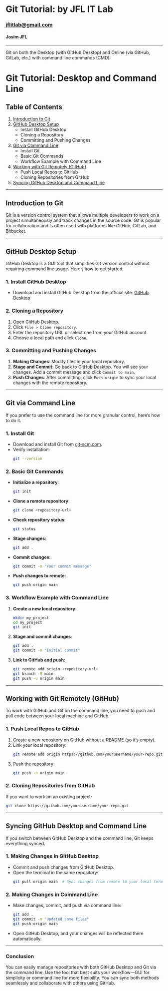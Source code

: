 # Git Tutorial: by JFL IT Lab
### jflitlab@gmail.com
#### Josim JFL
---
Git on both the Desktop (with GitHub Desktop) and Online (via GitHub, GitLab, etc.) with command line commands (CMD):
# Git Tutorial: Desktop and Command Line

## Table of Contents
1. [Introduction to Git](#introduction-to-git)
2. [GitHub Desktop Setup](#github-desktop-setup)
    - Install GitHub Desktop
    - Cloning a Repository
    - Committing and Pushing Changes
3. [Git via Command Line](#git-via-command-line)
    - Install Git
    - Basic Git Commands
    - Workflow Example with Command Line
4. [Working with Git Remotely (GitHub)](#working-with-git-remotely)
    - Push Local Repos to GitHub
    - Cloning Repositories from GitHub
5. [Syncing GitHub Desktop and Command Line](#syncing-github-desktop-and-command-line)

---

## Introduction to Git

Git is a version control system that allows multiple developers to work on a project simultaneously and track changes in the source code. Git is popular for collaboration and is often used with platforms like GitHub, GitLab, and Bitbucket.

---

## GitHub Desktop Setup

GitHub Desktop is a GUI tool that simplifies Git version control without requiring command line usage. Here’s how to get started:

### 1. **Install GitHub Desktop**
- Download and install GitHub Desktop from the official site: [GitHub Desktop](https://desktop.github.com/)
  
### 2. **Cloning a Repository**
1. Open GitHub Desktop.
2. Click `File > Clone repository`.
3. Enter the repository URL or select one from your GitHub account.
4. Choose a local path and click `Clone`.

### 3. **Committing and Pushing Changes**
1. **Making Changes**: Modify files in your local repository.
2. **Stage and Commit**: Go back to GitHub Desktop. You will see your changes. Add a commit message and click `Commit to main`.
3. **Push Changes**: After committing, click `Push origin` to sync your local changes with the remote repository.

---

## Git via Command Line

If you prefer to use the command line for more granular control, here’s how to do it.

### 1. **Install Git**
- Download and install Git from [git-scm.com](https://git-scm.com/).
- Verify installation:
  ```bash
  git --version
  ```

### 2. **Basic Git Commands**
- **Initialize a repository**:
  ```bash
  git init
  ```
- **Clone a remote repository**:
  ```bash
  git clone <repository-url>
  ```
- **Check repository status**:
  ```bash
  git status
  ```
- **Stage changes**:
  ```bash
  git add .
  ```
- **Commit changes**:
  ```bash
  git commit -m "Your commit message"
  ```
- **Push changes to remote**:
  ```bash
  git push origin main
  ```

### 3. **Workflow Example with Command Line**
1. **Create a new local repository**:
   ```bash
   mkdir my_project
   cd my_project
   git init
   ```
2. **Stage and commit changes**:
   ```bash
   git add .
   git commit -m "Initial commit"
   ```
3. **Link to GitHub and push**:
   ```bash
   git remote add origin <repository-url>
   git branch -M main
   git push -u origin main
   ```

---

## Working with Git Remotely (GitHub)

To work with GitHub and Git on the command line, you need to push and pull code between your local machine and GitHub.

### 1. **Push Local Repos to GitHub**
1. Create a new repository on GitHub without a README (so it’s empty).
2. Link your local repository:
   ```bash
   git remote add origin https://github.com/yourusername/your-repo.git
   ```
3. Push the repository:
   ```bash
   git push -u origin main
   ```

### 2. **Cloning Repositories from GitHub**
If you want to work on an existing project:
```bash
git clone https://github.com/yourusername/your-repo.git
```

---

## Syncing GitHub Desktop and Command Line

If you switch between GitHub Desktop and the command line, Git keeps everything synced.

### 1. **Making Changes in GitHub Desktop**
- Commit and push changes from GitHub Desktop.
- Open the terminal in the same repository:
  ```bash
  git pull origin main  # Sync changes from remote to your local terminal session
  ```

### 2. **Making Changes in Command Line**
- Make changes, commit, and push via command line:
  ```bash
  git add .
  git commit -m "Updated some files"
  git push origin main
  ```
- Open GitHub Desktop, and your changes will be reflected there automatically.

---

### Conclusion

You can easily manage repositories with both GitHub Desktop and Git via the command line. Use the tool that best suits your workflow—GUI for simplicity or command line for more flexibility. You can sync both methods seamlessly and collaborate with others using GitHub.
